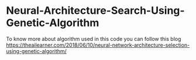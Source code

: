 # Neural-Architecture-Search-Using-Genetic-Algorithm

To know more about algorithm used in this code you can follow this blog https://theailearner.com/2018/06/10/neural-network-architecture-selection-using-genetic-algorithm/
